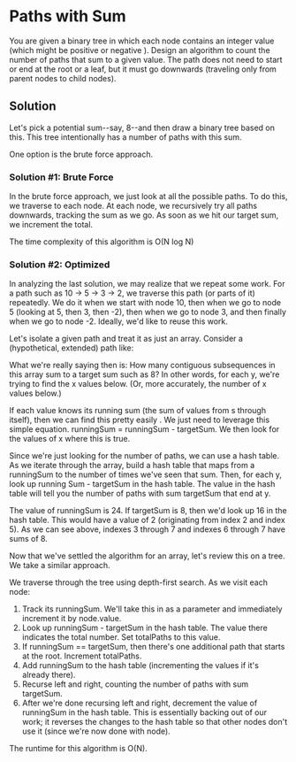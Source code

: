 # Paths with Sum

You are given a binary tree in which each node contains an integer value (which might be positive or negative
). Design an algorithm to count the number of paths that sum to a given value. The path does not need to start or end
at the root or a leaf, but it must go downwards (traveling only from parent nodes to child nodes).

## Solution

Let's pick a potential sum--say, 8--and then draw a binary tree based on this. This tree intentionally has a number
of paths with this sum.

One option is the brute force approach.

### Solution #1: Brute Force

In the brute force approach, we just look at all the possible paths. To do this, we traverse to each node. At each
node, we recursively try all paths downwards, tracking the sum as we go. As soon as we hit our target sum, we
increment the total.

The time complexity of this algorithm is O(N log N)

### Solution #2: Optimized

In analyzing the last solution, we may realize that we repeat some work. For a path such as 10 -> 5 -> 3 -> 2, we
traverse this path (or parts of it) repeatedly. We do it when we start with node 10, then when we go to node 5
(looking at 5, then 3, then -2), then when we go to node 3, and then finally when we go to node -2. Ideally, we'd
like to reuse this work.

Let's isolate a given path and treat it as just an array. Consider a (hypothetical, extended) path like:

What we're really saying then is: How many contiguous subsequences in this array sum to a target sum such as 8? In
other words, for each y, we're trying to find the x values below. (Or, more accurately, the number of x values below.)
 
If each value knows its running sum (the sum of values from s through itself), then we can find this pretty easily
. We just need to leverage this simple equation. runningSum = runningSum - targetSum. We then look for the values of
x where this is true.

Since we're just looking for the number of paths, we can use a hash table. As we iterate through the array, build a
hash table that maps from a runningSum to the number of times we've seen that sum. Then, for each y, look up running
Sum - targetSum in the hash table. The value in the hash table will tell you the number of paths with sum targetSum
that end at y.

The value of runningSum is 24. If targetSum is 8, then we'd look up 16 in the hash table. This would have a value of
2 (originating from index 2 and index 5). As we can see above, indexes 3 through 7 and indexes 6 through 7 have sums
of 8.
  
Now that we've settled the algorithm for an array, let's review this on a tree. We take a similar approach.

We traverse through the tree using depth-first search. As we visit each node:

1. Track its runningSum. We'll take this in as a parameter and immediately increment it by node.value.
2. Look up runningSum - targetSum in the hash table. The value there indicates the total number. Set totalPaths to
 this value.
3. If runningSum == targetSum, then there's one additional path that starts at the root. Increment totalPaths.
4. Add runningSum to the hash table (incrementing the values if it's already there).
5. Recurse left and right, counting the number of paths with sum targetSum.
6. After we're done recursing left and right, decrement the value of runningSum in the hash table. This is
essentially backing out of our work; it reverses the changes to the hash table so that other nodes don't use it
(since we're now done with node).

The runtime for this algorithm is O(N). 